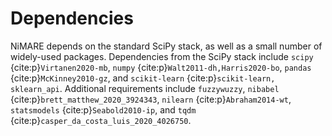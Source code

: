 # Dependencies

NiMARE depends on the standard SciPy stack, as well as a small number of widely-used packages.
Dependencies from the SciPy stack include `scipy` {cite:p}`Virtanen2020-mb`, `numpy` {cite:p}`Walt2011-dh,Harris2020-bo`, `pandas` {cite:p}`McKinney2010-gz`, and `scikit-learn` {cite:p}`scikit-learn, sklearn_api`.
Additional requirements include `fuzzywuzzy`, `nibabel` {cite:p}`brett_matthew_2020_3924343`, `nilearn` {cite:p}`Abraham2014-wt`, `statsmodels` {cite:p}`Seabold2010-ip`, and `tqdm` {cite:p}`casper_da_costa_luis_2020_4026750`.
